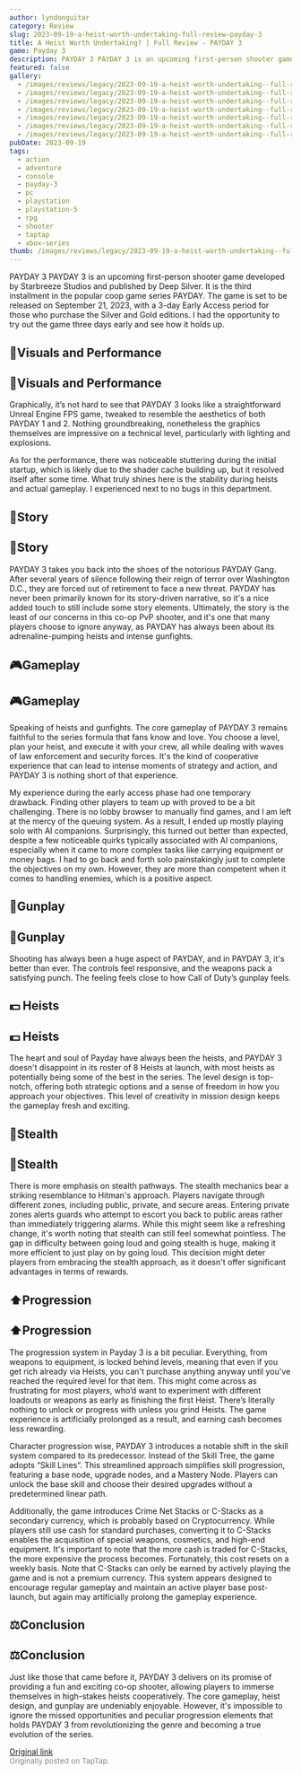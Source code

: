 ```yaml
---
author: lyndonguitar
category: Review
slug: 2023-09-19-a-heist-worth-undertaking-full-review-payday-3
title: A Heist Worth Undertaking? | Full Review - PAYDAY 3
game: Payday 3
description: PAYDAY 3 PAYDAY 3 is an upcoming first-person shooter game developed by Starbreeze Studios and published by Deep Silver. It is the third installment in the popular coop game series PAYDAY. The game is set to be released on September 21, 2023, with a 3-day Early Access period for those who purchase the Silver and Gold editions. I had the opportunity to try out the game three days early and see how it holds up.
featured: false
gallery:
  - /images/reviews/legacy/2023-09-19-a-heist-worth-undertaking--full-review---payday-3-0.avif
  - /images/reviews/legacy/2023-09-19-a-heist-worth-undertaking--full-review---payday-3-1.avif
  - /images/reviews/legacy/2023-09-19-a-heist-worth-undertaking--full-review---payday-3-2.avif
  - /images/reviews/legacy/2023-09-19-a-heist-worth-undertaking--full-review---payday-3-3.avif
  - /images/reviews/legacy/2023-09-19-a-heist-worth-undertaking--full-review---payday-3-4.avif
  - /images/reviews/legacy/2023-09-19-a-heist-worth-undertaking--full-review---payday-3-5.avif
  - /images/reviews/legacy/2023-09-19-a-heist-worth-undertaking--full-review---payday-3-6.avif
pubDate: 2023-09-19
tags:
  - action
  - adventure
  - console
  - payday-3
  - pc
  - playstation
  - playstation-5
  - rpg
  - shooter
  - taptap
  - xbox-series
thumb: /images/reviews/legacy/2023-09-19-a-heist-worth-undertaking--full-review---payday-3-0.avif
---
```


PAYDAY 3
PAYDAY 3 is an upcoming first-person shooter game developed by Starbreeze Studios and published by Deep Silver. It is the third installment in the popular coop game series PAYDAY. The game is set to be released on September 21, 2023, with a 3-day Early Access period for those who purchase the Silver and Gold editions. I had the opportunity to try out the game three days early and see how it holds up.


## 🎨Visuals and Performance


## 🎨Visuals and Performance

Graphically, it’s not hard to see that PAYDAY 3 looks like a straightforward Unreal Engine FPS game, tweaked to resemble the aesthetics of both PAYDAY 1 and 2. Nothing groundbreaking, nonetheless the graphics themselves are impressive on a technical level, particularly with lighting and explosions.

As for the performance, there was noticeable stuttering during the initial startup, which is likely due to the shader cache building up, but it resolved itself after some time. What truly shines here is the stability during heists and actual gameplay. I experienced next to no bugs in this department.


## 📖Story


## 📖Story

PAYDAY 3 takes you back into the shoes of the notorious PAYDAY Gang. After several years of silence following their reign of terror over Washington D.C., they are forced out of retirement to face a new threat. PAYDAY has never been primarily known for its story-driven narrative, so it's a nice added touch to still include some story elements. Ultimately, the story is the least of our concerns in this co-op PvP shooter, and it's one that many players choose to ignore anyway, as PAYDAY has always been about its adrenaline-pumping heists and intense gunfights.


## 🎮Gameplay


## 🎮Gameplay

Speaking of heists and gunfights. The core gameplay of PAYDAY 3 remains faithful to the series formula that fans know and love. You choose a level, plan your heist, and execute it with your crew, all while dealing with waves of law enforcement and security forces. It's the kind of cooperative experience that can lead to intense moments of strategy and action, and PAYDAY 3 is nothing short of that experience.

My experience during the early access phase had one temporary drawback. Finding other players to team up with proved to be a bit challenging. There is no lobby browser to manually find games, and I am left at the mercy of the queuing system. As a result, I ended up mostly playing solo with AI companions. Surprisingly, this turned out better than expected, despite a few noticeable quirks typically associated with AI companions, especially when it came to more complex tasks like carrying equipment or money bags. I had to go back and forth solo painstakingly just to complete the objectives on my own. However, they are more than competent when it comes to handling enemies, which is a positive aspect.


## 🔫Gunplay


## 🔫Gunplay

Shooting has always been a huge aspect of PAYDAY, and in PAYDAY 3, it's better than ever. The controls feel responsive, and the weapons pack a satisfying punch. The feeling feels close to how Call of Duty’s gunplay feels.


## 💵 Heists


## 💵 Heists

The heart and soul of Payday have always been the heists, and PAYDAY 3 doesn't disappoint in its roster of 8 Heists at launch, with most heists as potentially being some of the best in the series. The level design is top-notch, offering both strategic options and a sense of freedom in how you approach your objectives. This level of creativity in mission design keeps the gameplay fresh and exciting.


## 🥷Stealth


## 🥷Stealth

There is more emphasis on stealth pathways. The stealth mechanics bear a striking resemblance to Hitman's approach. Players navigate through different zones, including public, private, and secure areas. Entering private zones alerts guards who attempt to escort you back to public areas rather than immediately triggering alarms. While this might seem like a refreshing change, it's worth noting that stealth can still feel somewhat pointless. The gap in difficulty between going loud and going stealth is huge, making it more efficient to just play on by going loud. This decision might deter players from embracing the stealth approach, as it doesn't offer significant advantages in terms of rewards.


## ⬆️Progression


## ⬆️Progression

The progression system in Payday 3 is a bit peculiar. Everything, from weapons to equipment, is locked behind levels, meaning that even if you get rich already via Heists, you can't purchase anything anyway until you've reached the required level for that item. This might come across as frustrating for most players, who’d want to experiment with different loadouts or weapons as early as finishing the first Heist. There’s literally nothing to unlock or progress with unless you grind Heists. The game experience is artificially prolonged as a result, and earning cash becomes less rewarding.

Character progression wise, PAYDAY 3 introduces a notable shift in the skill system compared to its predecessor. Instead of the Skill Tree, the game adopts “Skill Lines”. This streamlined approach simplifies skill progression, featuring a base node, upgrade nodes, and a Mastery Node. Players can unlock the base skill and choose their desired upgrades without a predetermined linear path.

Additionally, the game introduces Crime Net Stacks or C-Stacks as a secondary currency, which is probably based on Cryptocurrency. While players still use cash for standard purchases, converting it to C-Stacks enables the acquisition of special weapons, cosmetics, and high-end equipment. It's important to note that the more cash is traded for C-Stacks, the more expensive the process becomes. Fortunately, this cost resets on a weekly basis. Note that C-Stacks can only be earned by actively playing the game and is not a premium currency. This system appears designed to encourage regular gameplay and maintain an active player base post-launch, but again may artificially prolong the gameplay experience.


## ⚖️Conclusion


## ⚖️Conclusion

Just like those that came before it, PAYDAY 3 delivers on its promise of providing a fun and exciting co-op shooter, allowing players to immerse themselves in high-stakes heists cooperatively. The core gameplay, heist design, and gunplay are undeniably enjoyable. However, it's impossible to ignore the missed opportunities and peculiar progression elements that holds PAYDAY 3 from revolutionizing the genre and becoming a true evolution of the series.

[Original link](https://www.taptap.io/post/6316757)<br><span style="font-size: 0.95em; color: #888;">Originally posted on TapTap.</span>